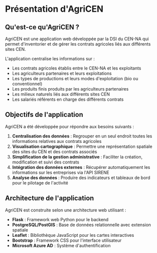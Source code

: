# Présentation d'AgriCEN

## Qu'est-ce qu'AgriCEN ?

AgriCEN est une application web développée par la DSI du CEN-NA qui permet d'inventorier et de gérer les contrats agricoles liés aux différents sites CEN.
    
L'application centralise les informations sur :

- Les contrats agricoles établis entre le CEN-NA et les exploitants
- Les agriculteurs partenaires et leurs exploitations
- Les types de productions et leurs modes d'exploitation (bio ou conventionnel)
- Les produits finis produits par les agriculteurs partenaires
- Les milieux naturels liés aux différents sites CEN
- Les salariés référents en charge des différents contrats

## Objectifs de l'application

AgriCEN a été développée pour répondre aux besoins suivants :

1. **Centralisation des données** : Regrouper en un seul endroit toutes les informations relatives aux contrats agricoles
2. **Visualisation cartographique** : Permettre une représentation spatiale des sites du CEN et des contrats associés
3. **Simplification de la gestion administrative** : Faciliter la création, modification et suivi des contrats
4. **Intégration des données externes** : Récupérer automatiquement les informations sur les entreprises via l'API SIRENE
5. **Analyse des données** : Produire des indicateurs et tableaux de bord pour le pilotage de l'activité

## Architecture de l'application

AgriCEN est construite selon une architecture web utilisant :

- **Flask** : Framework web Python pour le backend
- **PostgreSQL/PostGIS** : Base de données relationnelle avec extension spatiale
- **Leaflet** : Bibliothèque JavaScript pour les cartes interactives
- **Bootstrap** : Framework CSS pour l'interface utilisateur
- **Microsoft Azure AD** : Système d'authentification
